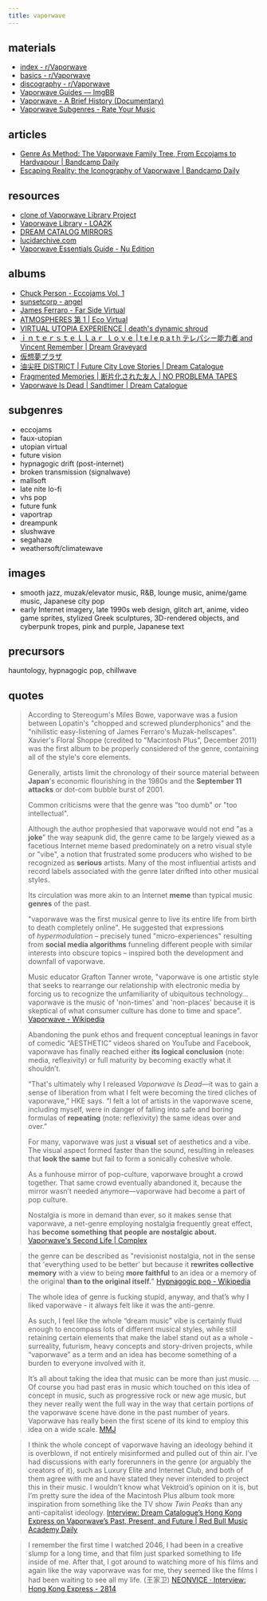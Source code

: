 ```yaml
---
title: vaporwave
---
```


## materials

- [index - r/Vaporwave](https://old.reddit.com/r/Vaporwave/wiki/index)
- [basics - r/Vaporwave](https://old.reddit.com/r/Vaporwave/wiki/basics)
- [discography - r/Vaporwave](https://old.reddit.com/r/Vaporwave/wiki/discography)
- [Vaporwave Guides — ImgBB](https://ibb.co/album/d0d4px)
- [Vaporwave - A Brief History (Documentary)](https://archive.org/details/Vaporwave-ABriefHistory)
- [Vaporwave Subgenres - Rate Your Music](https://rateyourmusic.com/list/Harley_Magoo/vaporwave-subgenres)

## articles

- [Genre As Method: The Vaporwave Family Tree, From Eccojams to Hardvapour | Bandcamp Daily](https://daily.bandcamp.com/lists/vaporwave-genres-list)
- [Escaping Reality: the Iconography of Vaporwave | Bandcamp Daily](https://daily.bandcamp.com/features/vaporwave-iconography-column)

## resources

- [clone of Vaporwave Library Project](https://vaporwave.ivan.moe/)
- [Vaporwave Library - LOA2K](https://loa2k.neocities.org/)
- [DREAM CATALOG MIRRORS](https://dcmirrors.github.io/)
- [lucidarchive.com](https://lucidarchive.com/#/a/)
- [Vaporwave Essentials Guide - Nu Edition](https://nuvaporwave.neocities.org/)

## albums

- [Chuck Person - Eccojams Vol. 1](https://www.youtube.com/watch?v=unN7QvSWSTo)
- [sunsetcorp - angel](https://youtu.be/dN0czUMRMU8)
- [James Ferraro - Far Side Virtual](https://www.youtube.com/watch?v=d9ndKlm-G3s)
- [ATMOSPHERES 第 1 | Eco Virtual](https://ecovirtual.bandcamp.com/album/atmospheres-1)
- [VIRTUAL UTOPIA EXPERIENCE | death's dynamic shroud](https://deathsdynamicshroud.bandcamp.com/album/virtual-utopia-experience)
- [ｉｎｔｅｒｓｔｅｌｌａｒ ｌｏｖｅ | t e l e p a t h テレパシー能力者 and Vincent Remember | Dream Graveyard](https://dream-catalogue.bandcamp.com/album/-)
- [仮想夢プラザ](https://virtualdreamplaza.bandcamp.com/)
- [油尖旺 DISTRICT | Future City Love Stories | Dream Catalogue](https://dreamcatalogue.bandcamp.com/album/district)
- [Fragmented Memories | 断片化された友人 | NO PROBLEMA TAPES](https://noproblematapes.bandcamp.com/album/fragmented-memories)
- [Vaporwave Is Dead | Sandtimer | Dream Catalogue](https://dreamcatalogue.bandcamp.com/album/vaporwave-is-dead)

## subgenres

- eccojams
- faux-utopian
- utopian virtual
- future vision
- hypnagogic drift (post-internet)
- broken transmission (signalwave)
- mallsoft
- late nite lo-fi
- vhs pop
- future funk
- vaportrap
- dreampunk
- slushwave
- segahaze
- weathersoft/climatewave

## images

- smooth jazz, muzak/elevator music, R&B, lounge music, anime/game music, Japanese city pop
- early Internet imagery, late 1990s web design, glitch art, anime, video game sprites, stylized Greek sculptures, 3D-rendered objects, and cyberpunk tropes, pink and purple, Japanese text

## precursors

hauntology, hypnagogic pop, chillwave

## quotes

> According to Stereogum's Miles Bowe, vaporwave was a fusion between Lopatin's "chopped and screwed plunderphonics" and the "nihilistic easy-listening of James Ferraro's Muzak-hellscapes".
> Xavier's Floral Shoppe (credited to "Macintosh Plus", December 2011) was the first album to be properly considered of the genre, containing all of the style's core elements.
>
> Generally, artists limit the chronology of their source material between **Japan**'s economic flourishing in the 1980s and the **September 11 attacks** or dot-com bubble burst of 2001.
>
> Common criticisms were that the genre was "too dumb" or "too intellectual".
>
> Although the author prophesied that vaporwave would not end "as a **joke**" the way seapunk did, the genre came to be largely viewed as a facetious Internet meme based predominately on a retro visual style or "vibe", a notion that frustrated some producers who wished to be recognized as **serious** artists. Many of the most influential artists and record labels associated with the genre later drifted into other musical styles.
>
> Its circulation was more akin to an Internet **meme** than typical music **genres** of the past.
>
> "vaporwave was the first musical genre to live its entire life from birth to death completely online". He suggested that expressions of *hypermodulation* – precisely tuned "micro-experiences" resulting from **social media algorithms** funneling different people with similar interests into obscure topics – inspired both the development and downfall of vaporwave.
>
> Music educator Grafton Tanner wrote, "vaporwave is one artistic style that seeks to rearrange our relationship with electronic media by forcing us to recognize the unfamiliarity of ubiquitous technology… vaporwave is the music of 'non-times' and 'non-places' because it is skeptical of what consumer culture has done to time and space".
> [Vaporwave - Wikipedia](https://en.wikipedia.org/wiki/Vaporwave)

> Abandoning the punk ethos and frequent conceptual leanings in favor of comedic “AESTHETIC” videos shared on YouTube and Facebook, vaporwave has finally reached either **its logical conclusion** (note: media, reflexivity) or full maturity by becoming exactly what it shouldn’t.
>
> “That's ultimately why I released *Vaporwave Is Dead*—it was to gain a sense of liberation from what I felt were becoming the tired cliches of vaporwave,” HKE says. “I felt a lot of artists in the vaporwave scene, including myself, were in danger of falling into safe and boring formulas of **repeating** (note: reflexivity) the same ideas over and over.”
>
> For many, vaporwave was just a **visual** set of aesthetics and a vibe. The visual aspect formed faster than the sound, resulting in releases that **look the same** but fail to form a sonically cohesive whole.
>
> As a funhouse mirror of pop-culture, vaporwave brought a crowd together. That same crowd eventually abandoned it, because the mirror wasn’t needed anymore—vaporwave had become a part of pop culture.
>
> Nostalgia is more in demand than ever, so it makes sense that vaporwave, a net-genre employing nostalgia frequently great effect, has **become something that people are nostalgic about.** [Vaporwave's Second Life | Complex](https://www.complex.com/pigeons-and-planes/a/backwoodsaltar/vaporwave-essay)

> the genre can be described as "revisionist nostalgia, not in the sense that 'everything used to be better' but because it **rewrites collective memory** with a view to being **more faithful** to an idea or a memory of the original **than to the original itself.**" [Hypnagogic pop - Wikipedia](https://en.wikipedia.org/wiki/Hypnagogic_pop)

> The whole idea of genre is fucking stupid, anyway, and that’s why I liked vaporwave - it always felt like it was the anti-genre.
>
> As such, I feel like the whole “dream music” vibe is certainly fluid enough to encompass lots of different musical styles, while still retaining certain elements that make the label stand out as a whole - surreality, futurism, heavy concepts and story-driven projects, while “vaporwave” as a term and an idea has become something of a burden to everyone involved with it.
>
> It’s all about taking the idea that music can be more than just music. …Of course you had past eras in music which touched on this idea of concept in music, such as progressive rock or new age music, but they never really went the full way in the way that certain portions of the vaporwave scene have done in the past number of years. Vaporwave has really been the first scene of its kind to employ this idea on a wide scale.
> [MMJ](https://marcelsmusicjournal-blog.tumblr.com/post/136124700693/interview-dream-catalogue-founder-hke)

> I think the whole concept of vaporwave having an ideology behind it is overblown, if not entirely misinformed and pulled out of thin air. I’ve had discussions with early forerunners in the genre (or arguably the creators of it), such as Luxury Elite and Internet Club, and both of them agree with me and have stated they never intended to project this in their music. I wouldn’t know what Vektroid’s opinion on it is, but I’m pretty sure the idea of the Macintosh Plus album took more inspiration from something like the TV show *Twin Peaks* than any anti-capitalist ideology.
> [Interview: Dream Catalogue’s Hong Kong Express on Vaporwave’s Past, Present, and Future | Red Bull Music Academy Daily](https://daily.redbullmusicacademy.com/2014/09/dream-catalogue-interview)

> I remember the first time I watched 2046, I had been in a creative slump for a long time, and that film just sparked something to life inside of me. After that, I got around to watching more of his films and again like the way vaporwave was for me, they seemed like the films I had been waiting to see all my life. (王家卫)
> [NEONVICE · Interview: Hong Kong Express - 2814](https://neonvice.com/post/160264027580/interview-dream-catalogue-2814)

